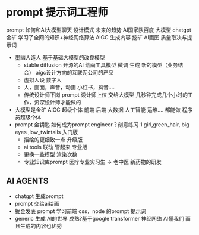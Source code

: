 # prompt 提示词工程师

prompt 如何和AI大模型聊天 设计模式
未来的趋势 AI国家队百度
大模型 chatgpt 金矿 学习了全网的知识+神经网络算法
AIGC 生成内容 挖矿
AI画图 质量取决与提示词

- 墨幽人造人 基于基础大模型的改良模型
    - stable diffusion 开源的AI 绘画工具模型 微调 生成 新的模型（业务结合）
    aigc设计方向的互联网公司的产品
    - 虚拟人设 数字人
    - 人，画面，声音，动画
        小红书，抖音....
    - 传统设计师下岗 prompt 设计师上位 交给大模型
        几秒钟完成几个小时的工作，资深设计师才能做的
- 大模型是金矿 AIGC 超级个体
    前端 后端 大数据 人工智能 运维.... 都能做 程序员超级个体
- prompt 金钥匙
    如何成为prompt engineer？刻意练习
    1 girl,green_hair, big eyes ,low_twintails 入门版
    - 描绘的更细致一点 升级版
    - ai tools 联动 管起来 专业版
    - 更换一些模型 渲染次数 
    - 专业知识库prompt 医疗专业实习生 -> 老中医 新药物的研发
## AI AGENTS
- chatgpt 生成prompt
- prompt 交给ai绘画
- 掘金发表
    prompt 学习前端 css，node 的prompt 提示词
- generic 生成
    AI的世界
    成熟?基于google transformer 神经网络 AI懂我们 而且生成的内容也优秀